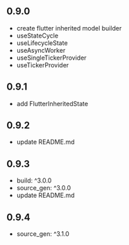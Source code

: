 ## 0.9.0

* create flutter inherited model builder
* useStateCycle
* useLifecycleState
* useAsyncWorker
* useSingleTickerProvider
* useTickerProvider

## 0.9.1

* add FlutterInheritedState

## 0.9.2

* update README.md

## 0.9.3

* build: ^3.0.0
* source_gen: ^3.0.0    
* update README.md

## 0.9.4

* source_gen: ^3.1.0